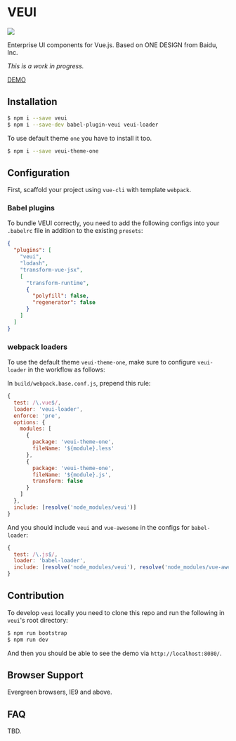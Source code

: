 # VEUI

![](https://travis-ci.org/ecomfe/veui.svg?branch=dev)

Enterprise UI components for Vue.js. Based on ONE DESIGN from Baidu, Inc.

*This is a work in progress.*

[DEMO](https://ecomfe.github.io/veui/components)

## Installation

```sh
$ npm i --save veui
$ npm i --save-dev babel-plugin-veui veui-loader
```

To use default theme `one` you have to install it too.

```sh
$ npm i --save veui-theme-one
```

## Configuration

First, scaffold your project using `vue-cli` with template `webpack`.

### Babel plugins

To bundle VEUI correctly, you need to add the following configs into your `.babelrc` file in addition to the existing `presets`:

```json
{
  "plugins": [
    "veui",
    "lodash",
    "transform-vue-jsx",
    [
      "transform-runtime",
      {
        "polyfill": false,
        "regenerator": false
      }
    ]
  ]
}
```

### webpack loaders

To use the default theme `veui-theme-one`, make sure to configure `veui-loader` in the workflow as follows:

In `build/webpack.base.conf.js`, prepend this rule:

```js
{
  test: /\.vue$/,
  loader: 'veui-loader',
  enforce: 'pre',
  options: {
    modules: [
      {
        package: 'veui-theme-one',
        fileName: '${module}.less'
      },
      {
        package: 'veui-theme-one',
        fileName: '${module}.js',
        transform: false
      }
    ]
  },
  include: [resolve('node_modules/veui')]
}
```

And you should include `veui` and `vue-awesome` in the configs for `babel-loader`:

```js
{
  test: /\.js$/,
  loader: 'babel-loader',
  include: [resolve('node_modules/veui'), resolve('node_modules/vue-awesome')]
}
```

## Contribution

To develop `veui` locally you need to clone this repo and run the following in `veui`'s root directory:

```sh
$ npm run bootstrap
$ npm run dev
```

And then you should be able to see the demo via `http://localhost:8080/`.

## Browser Support

Evergreen browsers, IE9 and above.

## FAQ

TBD.
